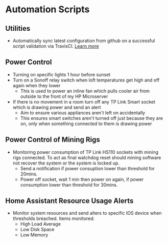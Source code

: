  
# Automation Scripts
## Utilities
 * Automatically sync latest configuration from github on a successful script validation via TravisCI. [Learn more](build_deploy.md)

## Power Control
 * Turning on specific lights 1 hour before sunset
 * Turn on a Sonoff relay switch when loft temperatures get high and off again when they lower
   * This is used to power an inline fan which pulls cooler air from outside to the front of my HP Microserver
 * If there is no movement in a room turn off any TP Link Smart socket which is drawing power and send an alert
   * Aim to ensure various appliances aren't left on accidentally
   * This ensures smart switches aren't turned off just because they are on, only when something connected to them is drawing power

## Power Control of Mining Rigs
 * Monitoring power consumption of TP Link HS110 sockets with mining rigs connected. To act as final watchdog reset should mining software not recover the system or the system is locked up.
   * Send a notification if power consuption lower than threshold for 20mins.
   * Power off socket, wait 1 min then power on again, if power consumption lower than threshold for 30mins. 

 ## Home Assistant Resource Usage Alerts
  * Monitor system resources and send alters to specific IOS device when thresholds breached. Items monitored:
    * High Load Average
    * Low Disk Space
    * Low Memory
